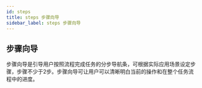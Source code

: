 ```yaml
---
id: steps
title: steps 步骤向导
sidebar_label: steps 步骤向导
---
```



##  步骤向导

步骤向导是引导用户按照流程完成任务的分步导航条，可根据实际应用场景设定步骤，步骤不少于2步。步骤向导可让用户可以清晰明白当前的操作和在整个任务流程中的进度。
